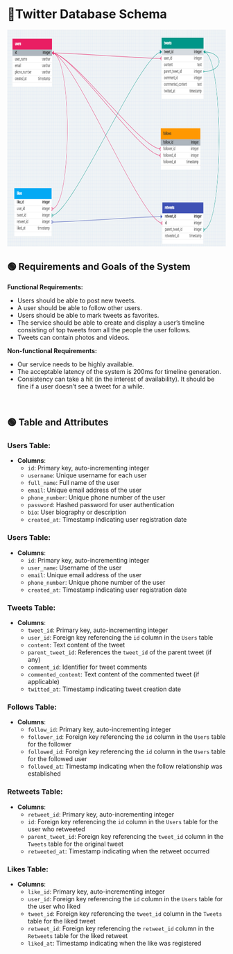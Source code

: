 # 📱Twitter Database Schema

<img src = "Twitter_Schema.png" width = "900px" height="500px">

 
## 🟢 Requirements and Goals of the System
**Functional Requirements:**
- Users should be able to post new tweets.
- A user should be able to follow other users.
- Users should be able to mark tweets as favorites.
- The service should be able to create and display a user’s timeline consisting of top tweets from all the people the user follows.
- Tweets can contain photos and videos.

**Non-functional Requirements:**
- Our service needs to be highly available.
- The acceptable latency of the system is 200ms for timeline generation.
- Consistency can take a hit (in the interest of availability). It should be fine if a user doesn’t see a tweet for a while.

 <br/>

## 🟢 Table and Attributes

### Users Table:
- **Columns**:
  - `id`: Primary key, auto-incrementing integer
  - `username`: Unique username for each user
  - `full_name`: Full name of the user
  - `email`: Unique email address of the user
  - `phone_number`: Unique phone number of the user
  - `password`: Hashed password for user authentication
  - `bio`: User biography or description
  - `created_at`: Timestamp indicating user registration date
 
### Users Table:
- **Columns**:
  - `id`: Primary key, auto-incrementing integer
  - `user_name`: Username of the user
  - `email`: Unique email address of the user
  - `phone_number`: Unique phone number of the user
  - `created_at`: Timestamp indicating user registration date

### Tweets Table:
- **Columns**:
  - `tweet_id`: Primary key, auto-incrementing integer
  - `user_id`: Foreign key referencing the `id` column in the `Users` table
  - `content`: Text content of the tweet
  - `parent_tweet_id`: References the `tweet_id` of the parent tweet (if any)
  - `comment_id`: Identifier for tweet comments
  - `commented_content`: Text content of the commented tweet (if applicable)
  - `twitted_at`: Timestamp indicating tweet creation date

### Follows Table:
- **Columns**:
  - `follow_id`: Primary key, auto-incrementing integer
  - `follower_id`: Foreign key referencing the `id` column in the `Users` table for the follower
  - `followed_id`: Foreign key referencing the `id` column in the `Users` table for the followed user
  - `followed_at`: Timestamp indicating when the follow relationship was established

### Retweets Table:
- **Columns**:
  - `retweet_id`: Primary key, auto-incrementing integer
  - `id`: Foreign key referencing the `id` column in the `Users` table for the user who retweeted
  - `parent_tweet_id`: Foreign key referencing the `tweet_id` column in the `Tweets` table for the original tweet
  - `retweeted_at`: Timestamp indicating when the retweet occurred

### Likes Table:
- **Columns**:
  - `like_id`: Primary key, auto-incrementing integer
  - `user_id`: Foreign key referencing the `id` column in the `Users` table for the user who liked
  - `tweet_id`: Foreign key referencing the `tweet_id` column in the `Tweets` table for the liked tweet
  - `retweet_id`: Foreign key referencing the `retweet_id` column in the `Retweets` table for the liked retweet
  - `liked_at`: Timestamp indicating when the like was registered
